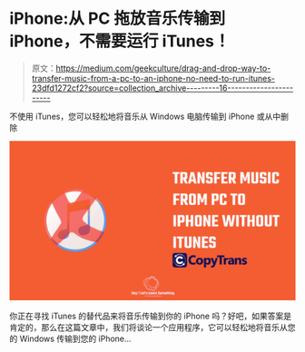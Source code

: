 # iPhone:从 PC 拖放音乐传输到 iPhone，不需要运行 iTunes！

> 原文：<https://medium.com/geekculture/drag-and-drop-way-to-transfer-music-from-a-pc-to-an-iphone-no-need-to-run-itunes-23dfd1272cf2?source=collection_archive---------16----------------------->

不使用 iTunes，您可以轻松地将音乐从 Windows 电脑传输到 iPhone 或从中删除

![](img/366158b75f9a2c54410333bc2d273447.png)

你正在寻找 iTunes 的替代品来将音乐传输到你的 iPhone 吗？好吧，如果答案是肯定的，那么在这篇文章中，我们将谈论一个应用程序，它可以轻松地将音乐从您的 Windows 传输到您的 iPhone…